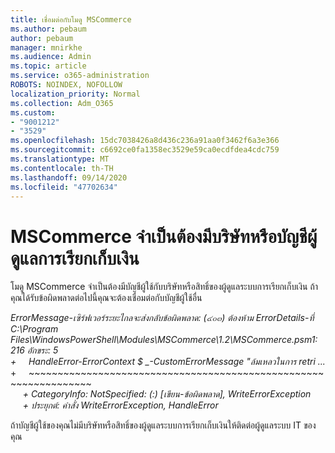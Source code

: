 ```yaml
---
title: เชื่อมต่อกับโมดู MSCommerce
ms.author: pebaum
author: pebaum
manager: mnirkhe
ms.audience: Admin
ms.topic: article
ms.service: o365-administration
ROBOTS: NOINDEX, NOFOLLOW
localization_priority: Normal
ms.collection: Adm_O365
ms.custom:
- "9001212"
- "3529"
ms.openlocfilehash: 15dc7038426a8d436c236a91aa0f3462f6a3e366
ms.sourcegitcommit: c6692ce0fa1358ec3529e59ca0ecdfdea4cdc759
ms.translationtype: MT
ms.contentlocale: th-TH
ms.lasthandoff: 09/14/2020
ms.locfileid: "47702634"
---
```

# <a name="mscommerce-requires-a-company-or-billing-administrator-account"></a>MSCommerce จำเป็นต้องมีบริษัทหรือบัญชีผู้ดูแลการเรียกเก็บเงิน

โมดู MSCommerce จำเป็นต้องมีบัญชีผู้ใช้กับบริษัทหรือสิทธิ์ของผู้ดูแลระบบการเรียกเก็บเงิน ถ้าคุณได้รับข้อผิดพลาดต่อไปนี้คุณจะต้องเชื่อมต่อกับบัญชีผู้ใช้อื่น

*ErrorMessage-เซิร์ฟเวอร์ระยะไกลจะส่งกลับข้อผิดพลาด: (๔๐๓) ต้องห้าม ErrorDetails-ที่ C:\Program Files\WindowsPowerShell\Modules\MSCommerce\1.2\MSCommerce.psm1: 216 อักขระ: 5*<br>
*+&nbsp;&nbsp;&nbsp;&nbsp;&nbsp;HandleError-ErrorContext $ _-CustomErrorMessage "ล้มเหลวในการ retri ...*<br>
\+&nbsp;&nbsp;&nbsp;&nbsp;&nbsp;~~~~~~~~~~~~~~~~~~~~~~~~~~~~~~~~~~~~~~~~~~~~~~~~~~~~~~~~~~~~~~~~~<br>
&nbsp;&nbsp;&nbsp;&nbsp;&nbsp;*+ CategoryInfo: NotSpecified: (:) [เขียน-ข้อผิดพลาด], WriteErrorException*<br>
&nbsp;&nbsp;&nbsp;&nbsp;&nbsp;*+ ประยุกต์: คำสั่ง WriteErrorException, HandleError*

ถ้าบัญชีผู้ใช้ของคุณไม่มีบริษัทหรือสิทธิ์ของผู้ดูแลระบบการเรียกเก็บเงินให้ติดต่อผู้ดูแลระบบ IT ของคุณ
